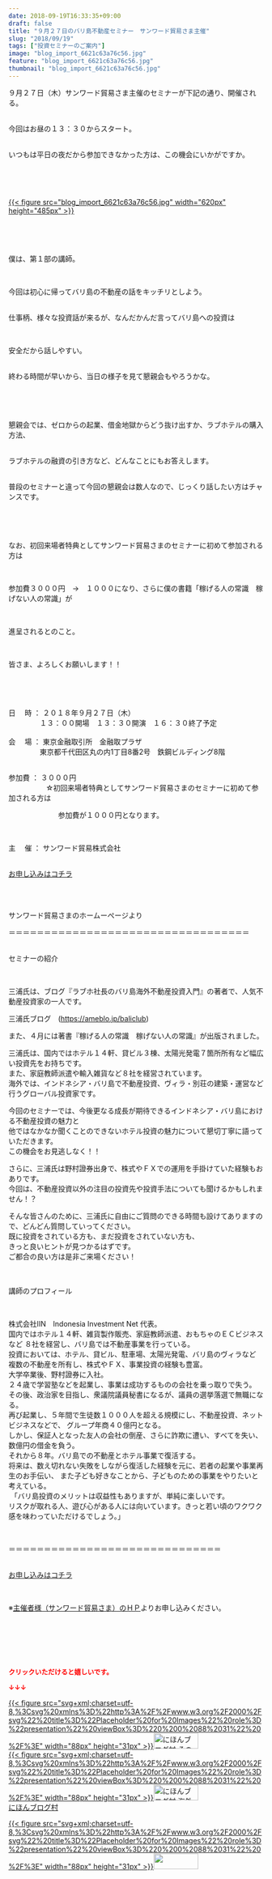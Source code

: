 ```yaml
---
date: 2018-09-19T16:33:35+09:00
draft: false
title: "９月２７日のバリ島不動産セミナー　サンワード貿易さま主催"
slug: "2018/09/19"
tags: ["投資セミナーのご案内"]
image: "blog_import_6621c63a76c56.jpg"
feature: "blog_import_6621c63a76c56.jpg"
thumbnail: "blog_import_6621c63a76c56.jpg"
---
```

<p>９月２７日（木）サンワード貿易さま主催のセミナーが下記の通り、開催される。</p><p><br/>今回はお昼の１３：３０からスタート。</p><p><br/>いつもは平日の夜だから参加できなかった方は、この機会にいかがですか。</p><p> </p><p> </p><p><a href="blog_import_6621c63a76c56.jpg">{{< figure src="blog_import_6621c63a76c56.jpg" width="620px" height="485px" >}}</a></p><p> </p><p> </p><p>僕は、第１部の講師。</p><p> </p><p>今回は初心に帰ってバリ島の不動産の話をキッチリとしよう。</p><p><br/>仕事柄、様々な投資話が来るが、なんだかんだ言ってバリ島への投資は</p><p> </p><p>安全だから話しやすい。</p><p><br/>終わる時間が早いから、当日の様子を見て懇親会もやろうかな。</p><p> </p><p> </p><p>懇親会では、ゼロからの起業、借金地獄からどう抜け出すか、ラブホテルの購入方法、</p><p><br/>ラブホテルの融資の引き方など、どんなことにもお答えします。</p><p><br/>普段のセミナーと違って今回の懇親会は数人なので、じっくり話したい方はチャンスです。</p><p> </p><p> </p><p>なお、初回来場者特典としてサンワード貿易さまのセミナーに初めて参加される方は</p><p> </p><p>参加費３０００円　→　１０００になり、さらに僕の書籍「稼げる人の常識　稼げない人の常識」が</p><p> </p><p>進呈されるとのこと。</p><p> </p><p>皆さま、よろしくお願いします！！</p><p> </p><p> </p><p>日　 時 ： ２０１８年９月２７日（木）<br/> 　　　    １３：００開場　１３：３０開演　１６：３０終了予定<br/> <br/>会 　場 ： 東京金融取引所　金融取プラザ<br/> 　　　    東京都千代田区丸の内1丁目8番2号　鉄鋼ビルディング8階</p><p><br/>参加費 ： ３０００円<br/> 　　　　　☆初回来場者特典としてサンワード貿易さまのセミナーに初めて参加される方は</p><p>　　　　　　　参加費が１０００円となります。</p><p> </p><p>主 　催 ： サンワード貿易株式会社</p><p><br/><a href="27_ek" target="_blank">お申し込みはコチラ</a></p><p> </p><p><br/>サンワード貿易さまのホームーぺージより</p><p>＝＝＝＝＝＝＝＝＝＝＝＝＝＝＝＝＝＝＝＝＝＝＝＝＝＝＝＝＝＝＝＝＝＝</p><p><br/>セミナーの紹介</p><p> </p><p>三浦氏は、ブログ『ラブホ社長のバリ島海外不動産投資入門』の著者で、人気不動産投資家の一人です。</p><p>三浦氏ブログ　(<a href="baliclub">https://ameblo.jp/baliclub</a>)</p><p>また、４月には著書『稼げる人の常識　稼げない人の常識』が出版されました。</p><p>三浦氏は、国内ではホテル１４軒、貸ビル３棟、太陽光発電７箇所所有など幅広い投資先をお持ちです。<br/>また、家庭教師派遣や輸入雑貨など８社を経営されています。<br/>海外では、インドネシア・バリ島で不動産投資、ヴィラ・別荘の建築・運営など行うグローバル投資家です。</p><p>今回のセミナーでは、今後更なる成長が期待できるインドネシア・バリ島における不動産投資の魅力と<br/>他ではなかなか聞くことのできないホテル投資の魅力について懇切丁寧に語っていただきます。<br/>この機会をお見逃しなく！！</p><p>さらに、三浦氏は野村證券出身で、株式やＦＸでの運用を手掛けていた経験もおありです。<br/>今回は、不動産投資以外の注目の投資先や投資手法についても聞けるかもしれません！？</p><p>そんな皆さんのために、三浦氏に自由にご質問のできる時間も設けてありますので、どんどん質問していってください。<br/>既に投資をされている方も、まだ投資をされていない方も、<br/>きっと良いヒントが見つかるはずです。<br/>ご都合の良い方は是非ご来場ください！<br/> </p><p><br/>講師のプロフィール</p><p> </p><p>株式会社IIN　Indonesia Investment Net 代表。<br/>国内ではホテル１４軒、雑貨製作販売、家庭教師派遣、おもちゃのＥＣビジネスなど ８社を経営し、バリ島では不動産事業を行っている。<br/>投資においては、ホテル、貸ビル、駐車場、太陽光発電、バリ島のヴィラなど 複数の不動産を所有し、株式やＦＸ、事業投資の経験も豊富。<br/>大学卒業後、野村證券に入社。<br/>２４歳で学習塾などを起業し、事業は成功するものの会社を乗っ取りで失う。<br/>その後、政治家を目指し、衆議院議員秘書になるが、議員の選挙落選で無職になる。<br/>再び起業し、５年間で生徒数１０００人を超える規模にし、不動産投資、ネットビジネスなどで、 グループ年商４０億円となる。<br/>しかし、保証人となった友人の会社の倒産、さらに詐欺に遭い、すべてを失い、数億円の借金を負う。<br/>それから８年。バリ島での不動産とホテル事業で復活する。<br/>将来は、数え切れない失敗をしながら復活した経験を元に、若者の起業や事業再生のお手伝い、 また子ども好きなことから、子どものための事業をやりたいと考えている。<br/> 「バリ島投資のメリットは収益性もありますが、単純に楽しいです。<br/>リスクが取れる人、遊び心がある人には向いています。きっと若い頃のワクワク感を味わっていただけるでしょう。」</p><p> </p><p>＝＝＝＝＝＝＝＝＝＝＝＝＝＝＝＝＝＝＝＝＝＝＝＝＝＝＝＝＝＝</p><p><br/><a href="27_ek" target="_blank">お申し込みはコチラ</a></p><p> </p><p>※<a href="27_ek" target="_blank">主催者様（サンワード貿易さま）のＨＰ</a>よりお申し込みください。</p><p> </p><p> </p><p> </p><p><font color="#ff0000" size="2"><strong>クリックいただけると嬉しいです。</strong></font></p><p><font color="#ff0000" size="2"><strong>↓↓↓</strong></font></p><p><a href="ranking.html?p_cid=01260127" id="&amp;blogmura_banner" target="_blank">{{< figure src="svg+xml;charset=utf-8,%3Csvg%20xmlns%3D%22http%3A%2F%2Fwww.w3.org%2F2000%2Fsvg%22%20title%3D%22Placeholder%20for%20Images%22%20role%3D%22presentation%22%20viewBox%3D%220%200%2088%2031%22%20%2F%3E" width="88px" height="31px" >}}<noscript><img alt="にほんブログ村 その他生活ブログ 不動産投資へ" border="0" height="31" src="https://img-proxy.blog-video.jp/images?url=http%3A%2F%2Flife.blogmura.com%2Fhudousantoushi%2Fimg%2Fhudousantoushi88_31.gif" width="88"></noscript></a><br/><a href="ranking.html?p_cid=01260127" target="_blank">{{< figure src="svg+xml;charset=utf-8,%3Csvg%20xmlns%3D%22http%3A%2F%2Fwww.w3.org%2F2000%2Fsvg%22%20title%3D%22Placeholder%20for%20Images%22%20role%3D%22presentation%22%20viewBox%3D%220%200%2088%2031%22%20%2F%3E" width="88px" height="31px" >}}<noscript><img alt="にほんブログ村 海外生活ブログ バリ島情報へ" border="0" height="31" src="https://img-proxy.blog-video.jp/images?url=http%3A%2F%2Foverseas.blogmura.com%2Fbali%2Fimg%2Fbali88_31.gif" width="88"></noscript></a><br/><a href="ranking.html?p_cid=01260127" target="_blank">にほんブログ村</a></p><p><a href="link.php?1804582" title="人気ブログランキングへ">{{< figure src="svg+xml;charset=utf-8,%3Csvg%20xmlns%3D%22http%3A%2F%2Fwww.w3.org%2F2000%2Fsvg%22%20title%3D%22Placeholder%20for%20Images%22%20role%3D%22presentation%22%20viewBox%3D%220%200%2088%2031%22%20%2F%3E" width="88px" height="31px" >}}<noscript><img border="0" height="31" src="https://blog.with2.net/img/banner/banner_22.gif" width="88"></noscript></a></p><p> </p>

